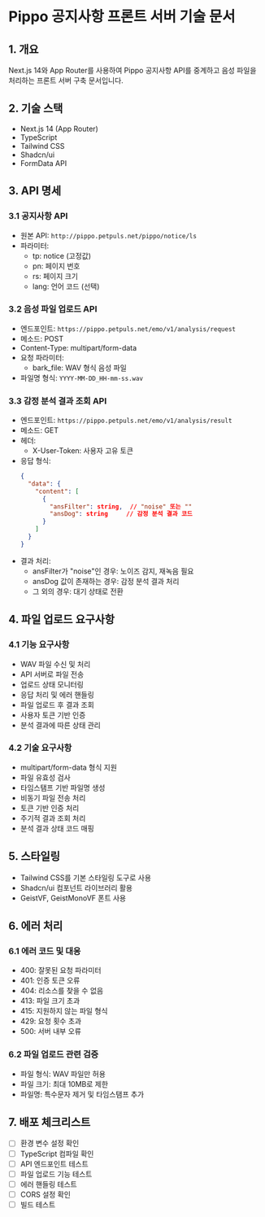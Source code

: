 # Pippo 공지사항 프론트 서버 기술 문서

## 1. 개요

Next.js 14와 App Router를 사용하여 Pippo 공지사항 API를 중계하고 음성 파일을 처리하는 프론트 서버 구축 문서입니다.

## 2. 기술 스택

- Next.js 14 (App Router)
- TypeScript
- Tailwind CSS
- Shadcn/ui
- FormData API

## 3. API 명세

### 3.1 공지사항 API

- 원본 API: `http://pippo.petpuls.net/pippo/notice/ls`
- 파라미터:
  - tp: notice (고정값)
  - pn: 페이지 번호
  - rs: 페이지 크기
  - lang: 언어 코드 (선택)

### 3.2 음성 파일 업로드 API

- 엔드포인트: `https://pippo.petpuls.net/emo/v1/analysis/request`
- 메소드: POST
- Content-Type: multipart/form-data
- 요청 파라미터:
  - bark_file: WAV 형식 음성 파일
- 파일명 형식: `YYYY-MM-DD_HH-mm-ss.wav`

### 3.3 감정 분석 결과 조회 API

- 엔드포인트: `https://pippo.petpuls.net/emo/v1/analysis/result`
- 메소드: GET
- 헤더:
  - X-User-Token: 사용자 고유 토큰
- 응답 형식:
  ```json
  {
    "data": {
      "content": [
        {
          "ansFilter": string,  // "noise" 또는 ""
          "ansDog": string     // 감정 분석 결과 코드
        }
      ]
    }
  }
  ```
- 결과 처리:
  - ansFilter가 "noise"인 경우: 노이즈 감지, 재녹음 필요
  - ansDog 값이 존재하는 경우: 감정 분석 결과 처리
  - 그 외의 경우: 대기 상태로 전환

## 4. 파일 업로드 요구사항

### 4.1 기능 요구사항

- WAV 파일 수신 및 처리
- API 서버로 파일 전송
- 업로드 상태 모니터링
- 응답 처리 및 에러 핸들링
- 파일 업로드 후 결과 조회
- 사용자 토큰 기반 인증
- 분석 결과에 따른 상태 관리

### 4.2 기술 요구사항

- multipart/form-data 형식 지원
- 파일 유효성 검사
- 타임스탬프 기반 파일명 생성
- 비동기 파일 전송 처리
- 토큰 기반 인증 처리
- 주기적 결과 조회 처리
- 분석 결과 상태 코드 매핑

## 5. 스타일링

- Tailwind CSS를 기본 스타일링 도구로 사용
- Shadcn/ui 컴포넌트 라이브러리 활용
- GeistVF, GeistMonoVF 폰트 사용

## 6. 에러 처리

### 6.1 에러 코드 및 대응

- 400: 잘못된 요청 파라미터
- 401: 인증 토큰 오류
- 404: 리소스를 찾을 수 없음
- 413: 파일 크기 초과
- 415: 지원하지 않는 파일 형식
- 429: 요청 횟수 초과
- 500: 서버 내부 오류

### 6.2 파일 업로드 관련 검증

- 파일 형식: WAV 파일만 허용
- 파일 크기: 최대 10MB로 제한
- 파일명: 특수문자 제거 및 타임스탬프 추가

## 7. 배포 체크리스트

- [ ] 환경 변수 설정 확인
- [ ] TypeScript 컴파일 확인
- [ ] API 엔드포인트 테스트
- [ ] 파일 업로드 기능 테스트
- [ ] 에러 핸들링 테스트
- [ ] CORS 설정 확인
- [ ] 빌드 테스트
